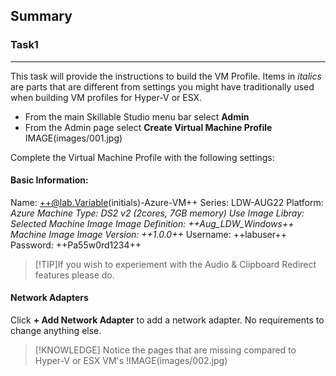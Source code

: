 ## Summary

### Task1
---

This task will provide the instructions to build the VM Profile.  Items in *italics* are parts that are different from settings you might have traditionally used when building VM profiles for Hyper-V or ESX.

 - From the main Skillable Studio menu bar select **Admin**
 - From the Admin page select **Create Virtual Machine Profile**
 IMAGE(images/001.jpg)
 
 Complete the Virtual Machine Profile with the following settings:
 
 #### Basic Information:
 
 Name: ++@lab.Variable(initials)-Azure-VM++
 Series: LDW-AUG22
 Platform: *Azure*
 *Machine Type: DS2 v2 (2cores, 7GB memory)*
 *Use Image Libray: Selected*
 *Machine Image Image Definition: ++Aug_LDW_Windows++*
 *Machine Image Image Version: ++1.0.0++*
 Username: ++labuser++
 Password: ++Pa55w0rd1234++
 
 >[!TIP]If you wish to experiement with the Audio & Clipboard Redirect features please do.

#### Network Adapters

Click **+ Add Network Adapter** to add a network adapter.  No requirements to change anything else.

>[!KNOWLEDGE] Notice the pages that are missing compared to Hyper-V or ESX VM's
>!IMAGE(images/002.jpg)
 
